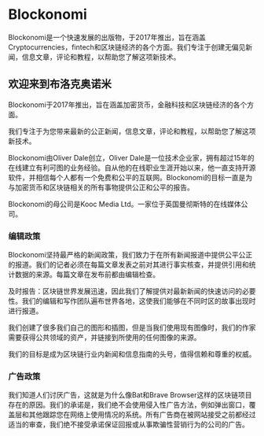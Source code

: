 # Blockonomi

Blockonomi是一个快速发展的出版物，于2017年推出，旨在涵盖Cryptocurrencies，fintech和区块链经济的各个方面。我们专注于创建无偏见新闻，信息文章，评论和教程，以帮助您了解这项新技术。

## 欢迎来到布洛克奥诺米

Blockonomi于2017年推出，旨在涵盖加密货币，金融科技和区块链经济的各个方面。

我们专注于为您带来最新的公正新闻，信息文章，评论和教程，以帮助您了解这项新技术。

Blockonomi由Oliver Dale创立，Oliver Dale是一位技术企业家，拥有超过15年的在线建立有利可图的业务经验。自从他的在线职业生涯开始以来，他一直支持开源软件，并相信每个人都有一个免费和公平的互联网。Blockonomi的目标一直是为与加密货币和区块链相关的所有事物提供公正和公平的报告。

Blockonomi的母公司是Kooc Media Ltd。一家位于英国曼彻斯特的在线媒体公司。

### 编辑政策

Blockonomi坚持最严格的新闻政策，我们致力于在所有新闻报道中提供公平公正的报道。我们的记者必须在每篇文章发表之前对其进行事实核查，并提供引用和统计数据的来源。每篇文章在发布前都由编辑检查。

及时报告：区块链世界发展迅速，因此我们了解提供对最新新闻的快速访问的必要性。我们的编辑和写作团队遍布世界各地，这使我们能够在不同时区的故事出现时进行报道。

我们创建了很多我们自己的图形和插图，但是当我们使用现有图像时，我们的作家需要获得公共领域的资产，并链接到所使用的任何图像的来源。

我们的目标是成为区块链行业内新闻和信息指南的头号，值得信赖和尊重的权威。

### 广告政策

我们知道人们讨厌广告，这就是为什么像Bat和Brave Browser这样的区块链项目存在的原因。我们的承诺是，我们绝不会使用侵入性广告方法，例如弹出窗口，覆盖层和其他跟踪您在网络上使用情况的系统。所有广告商在被网站接受之前都经过适当的审查，我们绝不接受承诺保证回报或从事欺骗性营销行为的公司的广告。
